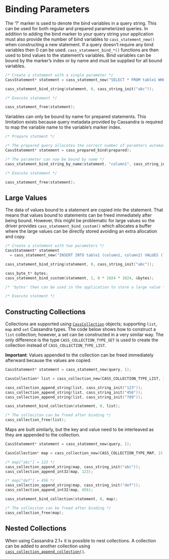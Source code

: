 # Binding Parameters

The ‘?’ marker is used to denote the bind variables in a query string. This can be used for both regular and prepared parameterized queries. In addition to adding the bind marker to your query string your application must also provide the number of bind variables to `cass_statement_new()` when constructing a new statement. If a query doesn’t require any bind variables then 0 can be used. `cass_statement_bind_*()` functions are then used to bind values to the statement’s variables. Bind variables can be bound by the marker’s index or by name and must be supplied for all bound variables.

```c
/* Create a statement with a single parameter */
CassStatement* statement = cass_statement_new("SELECT * FROM table1 WHERE column1 = ?", 1);

cass_statement_bind_string(statement, 0, cass_string_init("abc"));

/* Execute statement */

cass_statement_free(statement);
```

Variables can only be bound by name for prepared statements. This limitation exists because query metadata provided by Cassandra is required to map the variable name to the variable’s marker index.

```c
/* Prepare statment */

/* The prepared query allocates the correct number of paramters automatically */
CassStatement* statement = cass_prepared_bind(prepared);

/* The parameter can now be bound by name */
cass_statement_bind_string_by_name(statement, "column1", cass_string_init("abc"));

/* Execute statement */

cass_statement_free(statement);
```

## Large Values

The data of values bound to a statement are copied into the statement. That means that values bound to statements can be freed immediately after being bound. However, this might be problematic for large values so the driver provides `cass_statement_bind_custom()` which allocates a buffer where the large values can be directly stored avoiding an extra allocation and copy.

```c
/* Create a statement with two parameters */
CassStatement* statement
  = cass_statement_new("INSERT INTO table1 (column1, column2) VALUES (?, ?)", 2);

cass_statement_bind_string(statement, 0, cass_string_init("abc"));

cass_byte_t* bytes;
cass_statement_bind_custom(statement, 1, 8 * 1024 * 1024, &bytes);

/* 'bytes' then can be used in the application to store a large value */

/* Execute statment */

```

## Constructing Collections

Collections are supported using [`CassCollection`](http://datastax.github.io/cpp-driver/api/CassCollection/) objects; supporting `list`, `map` and `set` Cassandra types. The code below shows how to construct a `list` collection; however, a set can be constructed in a very similar way. The only difference is the type `CASS_COLLECTION_TYPE_SET` is used to create the collection instead of `CASS_COLLECTION_TYPE_LIST`.

**Important**: Values appended to the collection can be freed immediately afterward because the values are copied.

```c
CassStatement* statement = cass_statement_new(query, 1);

CassCollection* list = cass_collection_new(CASS_COLLECTION_TYPE_LIST, 3);

cass_collection_append_string(list, cass_string_init("123"));
cass_collection_append_string(list, cass_string_init("456"));
cass_collection_append_string(list, cass_string_init("789"));

cass_statement_bind_collection(statement, 0, list);

/* The colleciton can be freed after binding */
cass_collection_free(list);
```

Maps are built similarly, but the key and value need to be interleaved as they are appended to the collection.

```c
CassStatement* statement = cass_statement_new(query, 1);

CassCollection* map = cass_collection_new(CASS_COLLECTION_TYPE_MAP, 2);

/* map["abc"] = 123 */
cass_collection_append_string(map, cass_string_init("abc"));
cass_collection_append_int32(map, 123);

/* map["def"] = 456 */
cass_collection_append_string(map, cass_string_init("def"));
cass_collection_append_int32(map, 456);

cass_statement_bind_collection(statement, 0, map);

/* The colleciton can be freed after binding */
cass_collection_free(map);
```

## Nested Collections

When using Cassandra 2.1+ it is possible to nest collections. A collection can
be added to another collection using [`cass_collection_append_collection()`].

[`cass_collection_append_collection()`]:
http://datastax.github.io/cpp-driver/api/CassCollection/#cass-collection-append-collection
